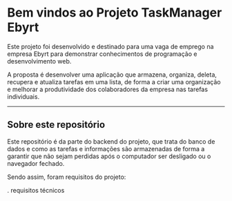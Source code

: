 # Bem vindos ao Projeto TaskManager Ebyrt

Este projeto foi desenvolvido e destinado para uma vaga de emprego na empresa Ebyrt para demonstrar conhecimentos de programação e desenvolvimento web.

A proposta é desenvolver uma aplicação que armazena, organiza, deleta, recupera e atualiza tarefas em uma lista, de forma a criar uma organização e melhorar a produtividade dos colaboradores da empresa nas tarefas individuais.

---

## Sobre este repositório

Este repositório é da parte do backend do projeto, que trata do banco de dados e como as tarefas e informações são armazenadas de forma a garantir que não sejam perdidas após o computador ser desligado ou o navegador fechado.

Sendo assim, foram requisitos do projeto:

. requisitos técnicos
